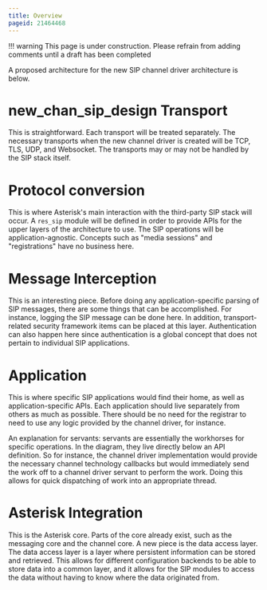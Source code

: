 ```yaml
---
title: Overview
pageid: 21464468
---
```


!!! warning 
    This page is under construction. Please refrain from adding comments until a draft has been completed

[//]: # (end-warning)

A proposed architecture for the new SIP channel driver architecture is below.

new_chan_sip_design
Transport
=========

This is straightforward. Each transport will be treated separately. The necessary transports when the new channel driver is created will be TCP, TLS, UDP, and Websocket. The transports may or may not be handled by the SIP stack itself.

Protocol conversion
===================

This is where Asterisk's main interaction with the third-party SIP stack will occur. A `res_sip` module will be defined in order to provide APIs for the upper layers of the architecture to use. The SIP operations will be application-agnostic. Concepts such as "media sessions" and "registrations" have no business here.

Message Interception
====================

This is an interesting piece. Before doing any application-specific parsing of SIP messages, there are some things that can be accomplished. For instance, logging the SIP message can be done here. In addition, transport-related security framework items can be placed at this layer. Authentication can also happen here since authentication is a global concept that does not pertain to individual SIP applications.

Application
===========

This is where specific SIP applications would find their home, as well as application-specific APIs. Each application should live separately from others as much as possible. There should be no need for the registrar to need to use any logic provided by the channel driver, for instance.

An explanation for servants: servants are essentially the workhorses for specific operations. In the diagram, they live directly below an API definition. So for instance, the channel driver implementation would provide the necessary channel technology callbacks but would immediately send the work off to a channel driver servant to perform the work. Doing this allows for quick dispatching of work into an appropriate thread.

Asterisk Integration
====================

This is the Asterisk core. Parts of the core already exist, such as the messaging core and the channel core. A new piece is the data access layer. The data access layer is a layer where persistent information can be stored and retrieved. This allows for different configuration backends to be able to store data into a common layer, and it allows for the SIP modules to access the data without having to know where the data originated from.
